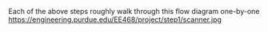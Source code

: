 Each of the above steps roughly walk through this flow diagram one-by-one
https://engineering.purdue.edu/EE468/project/step1/scanner.jpg
